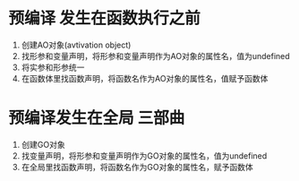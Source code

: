 # 预编译 发生在函数执行之前

1. 创建AO对象(avtivation object)
2. 找形参和变量声明，将形参和变量声明作为AO对象的属性名，值为undefined
3. 将实参和形参统一
4. 在函数体里找函数声明，将函数名作为AO对象的属性名，值赋予函数体

# 预编译发生在全局 三部曲
1. 创建GO对象
2. 找变量声明，将形参和变量声明作为GO对象的属性名，值为undefined
3. 在全局里找函数声明，将函数名作为GO对象的属性名，赋予函数体